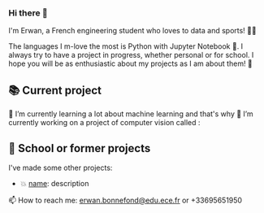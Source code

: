 ### Hi there 👋

I'm Erwan, a French engineering student who loves to data and sports! 👩‍💻

The languages I m-love the most is Python with Jupyter Notebook 🐍. I always try to have a project in progress, whether personal or for school. I hope you will be as enthusiastic about my projects as I am about them! 🤩

## 📚 Current project

🌱 I’m currently learning a lot about machine learning and that's why 🔭 I’m currently working on a project of computer vision called : 

## 📌 School or former projects

I've made some other projects:
- 💥 [name](https://github.com/erwan1812/): description


📫 How to reach me: erwan.bonnefond@edu.ece.fr or +33695651950
<!--
**erwan1812/erwan1812** is a ✨ _special_ ✨ repository because its `README.md` (this file) appears on your GitHub profile.

Here are some ideas to get you started:

- 🔭 I’m currently working on ...
- 🌱 I’m currently learning ...
- 👯 I’m looking to collaborate on ...
- 🤔 I’m looking for help with ...
- 💬 Ask me about ...
- 📫 How to reach me: ...
- 😄 Pronouns: ...
- ⚡ Fun fact: ...
-->
